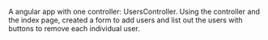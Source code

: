 A angular app with one controller: UsersController. Using the controller and the index page, created a form to add users and list out the users with buttons to remove each individual user. 

